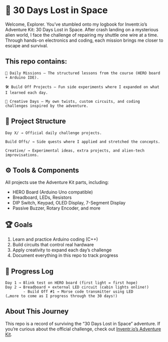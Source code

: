 # **🚀 30 Days Lost in Space**

Welcome, Explorer. You’ve stumbled onto my logbook for Inventr.io’s Adventure Kit: 30 Days Lost in Space. After crash landing on a mysterious alien world, I face the challenge of repairing my shuttle one wire at a time. Through hands-on electronics and coding, each mission brings me closer to escape and survival.

## **This repo contains:**

	🌌 Daily Missions – The structured lessons from the course (HERO board + Arduino IDE).

	🛠️ Build Off Projects – Fun side experiments where I expanded on what I learned each day.

	🎨 Creative Days – My own twists, custom circuits, and coding challenges inspired by the adventure.

## 📂 Project Structure

	Day X/ → Official daily challenge projects.

	Build Offs/ → Side quests where I applied and stretched the concepts.

	Creative/ → Experimental ideas, extra projects, and alien-tech improvisations.

## ⚙️ Tools & Components

All projects use the Adventure Kit parts, including:
- HERO Board (Arduino Uno compatible)
- Breadboard, LEDs, Resistors
- DIP Switch, Keypad, OLED Display, 7-Segment Display
- Passive Buzzer, Rotary Encoder, and more

## 🏆 Goals

1. Learn and practice Arduino coding (C++)
2. Build circuits that control real hardware
3. Apply creativity to expand each day’s challenge
4. Document everything in this repo to track progress

## 📑 Progress Log

	Day 1 → Blink test on HERO board (first light = first hope)
	Day 2 → Breadboard + external LED circuit (cabin lights online!)
 			- Build Off #1 → Morse code transmitter using LED
	(…more to come as I progress through the 30 days!)

## About This Journey

This repo is a record of surviving the “30 Days Lost in Space” adventure. If you’re curious about the official challenge, check out [Inventr.io’s Adventure Kit](https://craftingtable.com/products/adventure-kit-30-days-lost-in-space).
